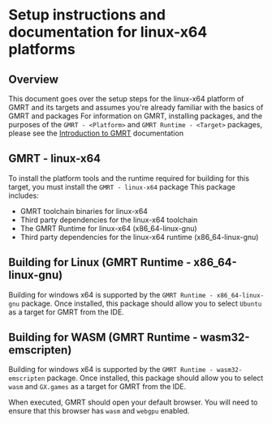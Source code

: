 # Setup instructions and documentation for linux-x64 platforms

## Overview

This document goes over the setup steps for the linux-x64 platform of GMRT and its targets and assumes you're already familiar with the basics of GMRT and packages
For information on GMRT, installing packages, and the purposes of the `GMRT - <Platform>` and `GMRT Runtime - <Target>` packages, please see the [Introduction to GMRT](../../GMRT-beta-intro-and-setup-instructions.md) documentation

## GMRT - linux-x64

To install the platform tools and the runtime required for building for this target, you must install the `GMRT - linux-x64` package
This package includes:
  - GMRT toolchain binaries for linux-x64
  - Third party dependencies for the linux-x64 toolchain
  - The GMRT Runtime for linux-x64 (x86_64-linux-gnu)
  - Third party dependencies for the linux-x64 runtime (x86_64-linux-gnu)

## Building for Linux (GMRT Runtime - x86_64-linux-gnu)

Building for windows x64 is supported by the `GMRT Runtime - x86_64-linux-gnu` package.
Once installed, this package should allow you to select `Ubuntu` as a target for GMRT from the IDE.

## Building for WASM (GMRT Runtime - wasm32-emscripten)

Building for windows x64 is supported by the `GMRT Runtime - wasm32-emscripten` package.
Once installed, this package should allow you to select `wasm` and `GX.games` as a target for GMRT from the IDE.

When executed, GMRT should open your default browser. You will need to ensure that this browser has `wasm` and `webgpu` enabled.